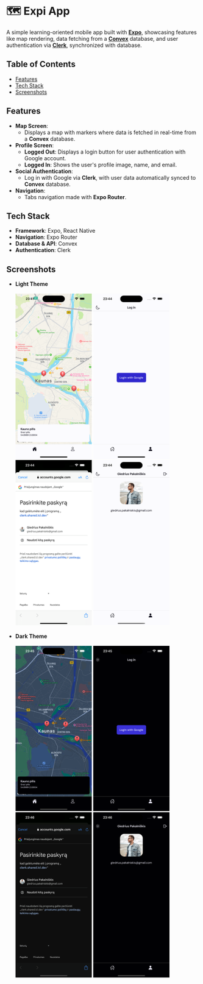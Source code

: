 # 🗺️ Expi App  

A simple learning-oriented mobile app built with [**Expo**](https://expo.dev/), showcasing features like map rendering, data fetching from a [**Convex**](https://www.convex.dev/) database, and user authentication via [**Clerk**](https://clerk.com/), synchronized with database.



## Table of Contents  
- [Features](#features)  
- [Tech Stack](#tech-stack)  
- [Screenshots](#screenshots)  



## Features  
- **Map Screen**:  
  - Displays a map with markers where data is fetched in real-time from a **Convex** database.  
- **Profile Screen**:  
  - **Logged Out**: Displays a login button for user authentication with Google account.  
  - **Logged In**: Shows the user's profile image, name, and email.  
- **Social Authentication**:  
  - Log in with Google via **Clerk**, with user data automatically synced to **Convex** database.  
- **Navigation**:  
  - Tabs navigation made with **Expo Router**.



## Tech Stack  
- **Framework**: Expo, React Native
- **Navigation**: Expo Router  
- **Database & API**: Convex  
- **Authentication**: Clerk



## Screenshots
- **Light Theme**
  <br /><br />
  <img src="./src/assets/images/screenshots/Home_Light.png" width="200">  <img src="./src/assets/images/screenshots/Login_Light.png" width="200">  <img src="./src/assets/images/screenshots/Google_Light.png" width="200">  <img src="./src/assets/images/screenshots/Profile_Light.png" width="200"> 
  <br /><br />
- **Dark Theme** 
  <br /><br />
  <img src="./src/assets/images/screenshots/Home_Dark.png" width="200"> <img src="./src/assets/images/screenshots/Login_Dark.png" width="200"> <img src="./src/assets/images/screenshots/Google_Dark.png" width="200"> <img src="./src/assets/images/screenshots/Profile_Dark.png" width="200">
